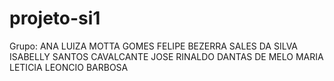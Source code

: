 projeto-si1
===========

Grupo:
ANA LUIZA MOTTA GOMES
FELIPE BEZERRA SALES DA SILVA
ISABELLY SANTOS CAVALCANTE
JOSE RINALDO DANTAS DE MELO
MARIA LETICIA LEONCIO BARBOSA
